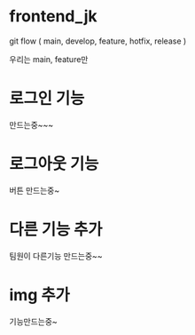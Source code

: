 # frontend_jk
<!-- git hub branch 관리 : 교재 p406 -->

git flow ( main, develop, feature, hotfix, release ) 

우리는 main, feature만 

# 로그인 기능
만드는중~~~

# 로그아웃 기능
버튼 만드는중~

# 다른 기능 추가
팀원이 다른기능 만드는중~~

# img 추가
기능만드는중~